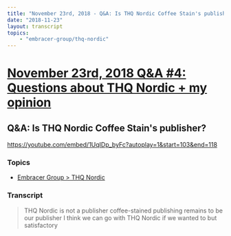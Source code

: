 ```yaml
---
title: "November 23rd, 2018 - Q&A: Is THQ Nordic Coffee Stain's publisher?"
date: "2018-11-23"
layout: transcript
topics: 
    - "embracer-group/thq-nordic"
---
```

# [November 23rd, 2018 Q&A #4: Questions about THQ Nordic + my opinion](../2018-11-23.md)
## Q&A: Is THQ Nordic Coffee Stain's publisher?
https://youtube.com/embed/1UqIDp_byFc?autoplay=1&start=103&end=118
### Topics
* [Embracer Group > THQ Nordic](../topics/embracer-group/thq-nordic.md)

### Transcript

> THQ Nordic is not a publisher
> coffee-stained publishing remains to be
> our publisher I think we can go with THQ
> Nordic if we wanted to but satisfactory
